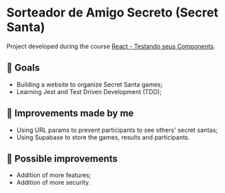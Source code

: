 # Sorteador de Amigo Secreto (Secret Santa)

Project developed during the course [React - Testando seus Components](https://cursos.alura.com.br/certificate/45d6a092-0e04-4eb2-a05f-6dd6a5b56f5b).

## 🎯 Goals 

- Building a website to organize Secret Santa games;
- Learning Jest and Test Driven Development (TDD);

## 🚀 Improvements made by me

- Using URL params to prevent participants to see others' secret santas;
- Using Supabase to store the games, results and participants.

## 🧠 Possible improvements

- Addition of more features;
- Addition of more security.
